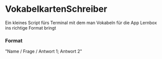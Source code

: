 # VokabelkartenSchreiber

Ein kleines Script fürs Terminal mit dem man Vokabeln für die App Lernbox ins richtige Format bringt

### Format
"Name / Frage / Antwort 1; Antwort 2"